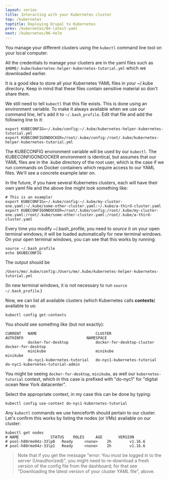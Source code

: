 ```yaml
---
layout: series
title: Interacting with your Kubernetes cluster
top: /kubernetes
toptitle: Deploying Drupal to Kubernetes
prev: /kubernetes/04-latest-yaml
next: /kubernetes/06-helm
---
```


You manage your different clusters using the `kubectl` command line tool on your local computer.

All the credentials to manage your clusters are in the yaml files such as `$HOME/.kube/kubernetes-helper-kubernetes-tutorial.yml` which we downloaded earlier.

It is a good idea to store all your Kubernetes YAML files in your ~/.kube directory. Keep in mind that these files contain sensitive material so don't share them.

We still need to tell `kubectl` that this file exists. This is done using an environment variable. To make it always available when we use our command line, let's add it to `~/.bash_profile`. Edit that file and add the following line to it:

    export KUBECONFIG=~/.kube/config:~/.kube/kubernetes-helper-kubernetes-tutorial.yml
    export KUBECONFIGONDOCKER=/root/.kube/config:/root/.kube/kubernetes-helper-kubernetes-tutorial.yml

The KUBECONFIG environment variable will be used by our `kubectl`. The KUBECONFIGONDOCKER environment is identical, but assumes that our YAML files are in the .kube directory of the root user, which is the case if we run commands on Docker containers which require access to our YAML files. We'll see a concrete example later on.

In the future, if you have several Kubernetes clusters, each will have their own yaml file and the above line might look something like:

    # This is an example!
    export KUBECONFIG=~/.kube/config:~/.kube/my-cluster-one.yaml:~/.kube/some-other-cluster.yaml:~/.kube/a-third-cluster.yaml
    export KUBECONFIGONDOCKER=/root/.kube/config:/root/.kube/my-cluster-one.yaml:/root/.kube/some-other-cluster.yaml:/root/.kube/a-third-cluster.yaml

Every time you modify ~/.bash_profile, you need to _source_ it on your open terminal windows; it will be loaded automatically for new terminal windows. On your open terminal windows, you can see that this works by running:

    source ~/.bash_profile
    echo $KUBECONFIG

The output should be

    /Users/me/.kube/config:/Users/me/.kube/kubernetes-helper-kubernetes-tutorial.yml

(In new terminal windows, it is not necessary to run `source ~/.bash_profile`.)

Now, we can list all available clusters (which Kubernetes calls **contexts**) available to us:

    kubectl config get-contexts

You should see somethng like (but not exactly):

    CURRENT   NAME                          CLUSTER                       AUTHINFO                            NAMESPACE
              docker-for-desktop            docker-for-desktop-cluster    docker-for-desktop
              minikube                      minikube                      minikube
              do-nyc1-kubernetes-tutorial   do-nyc1-kubernetes-tutorial   do-nyc1-kubernetes-tutorial-admin

You might be seeing `docker-for-desktop`, `minikube`, as well our `kubernetes-tutorial` context, which in this case is prefixed with "do-nyc1" for "digital ocean New York datacenter".

Select the appropriate context, in my case this can be done by typing:

    kubectl config use-context do-nyc1-kubernetes-tutorial

Any `kubectl` commands we use henceforth should pertain to our cluster. Let's confirm this works by listing the nodes (or VMs) available on our cluster:

    kubectl get nodes
    # NAME              STATUS    ROLES     AGE       VERSION
    # pool-h80rmo94z-33lp0   Ready     <none>    2h        v1.16.6
    # pool-h80rmo94z-33lp1   Ready     <none>    2h        v1.16.6

> Note that if you get the message "error: You must be logged in to the server (Unauthorized)", you might need to re-download a fresh version of the config file from the dashboard; for that see "Downloading the latest version of your cluster YAML file", above.
